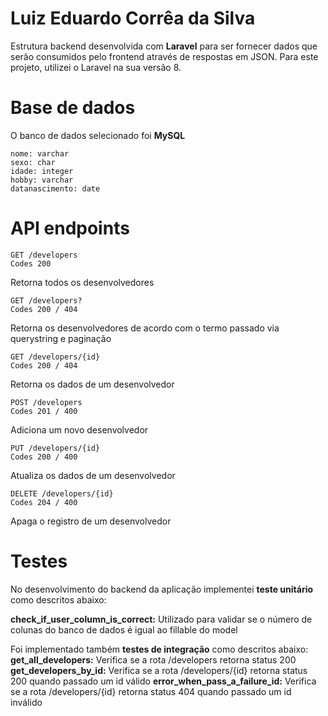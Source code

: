 # Luiz Eduardo Corrêa da Silva

Estrutura backend desenvolvida com **Laravel** para ser fornecer dados que serão consumidos pelo frontend através de respostas em JSON.
Para este projeto, utilizei o Laravel na sua versão 8.

# Base de dados

O banco de dados selecionado foi **MySQL**

```
nome: varchar
sexo: char
idade: integer
hobby: varchar
datanascimento: date
```

# API endpoints

```
GET /developers
Codes 200
```

Retorna todos os desenvolvedores

```
GET /developers?
Codes 200 / 404
```

Retorna os desenvolvedores de acordo com o termo passado via querystring e
paginação

```
GET /developers/{id}
Codes 200 / 404
```

Retorna os dados de um desenvolvedor

```
POST /developers
Codes 201 / 400
```

Adiciona um novo desenvolvedor

```
PUT /developers/{id}
Codes 200 / 400
```

Atualiza os dados de um desenvolvedor

```
DELETE /developers/{id}
Codes 204 / 400
```

Apaga o registro de um desenvolvedor

# Testes

No desenvolvimento do backend da aplicação implementei **teste unitário** como descritos abaixo:

**check_if_user_column_is_correct:** Utilizado para validar se o número de colunas do banco de dados é igual ao fillable do model

Foi implementado também **testes de integração** como descritos abaixo:
**get_all_developers:** Verifica se a rota /developers retorna status 200
**get_developers_by_id:** Verifica se a rota /developers/{id} retorna status 200 quando passado um id válido
**error_when_pass_a_failure_id:** Verifica se a rota /developers/{id} retorna status 404 quando passado um id inválido
